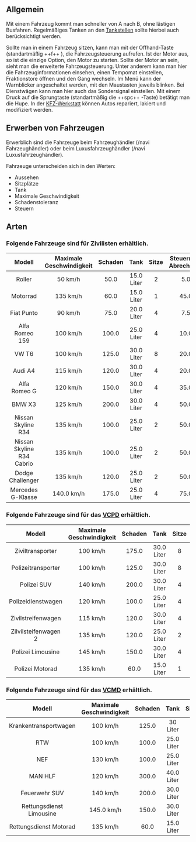 ## Allgemein

Mit einem Fahrzeug kommt man schneller von A nach B, ohne lästigen Busfahren. Regelmäßiges Tanken an den [Tankstellen](../../pages/biz/tankstelle.md) sollte hierbei auch berücksichtigt werden.

Sollte man in einem Fahrzeug sitzen, kann man mit der Offhand-Taste (standartmäßig ++f++ ), die Fahrzeugsteuerung aufrufen. Ist der Motor aus, so ist die einzige Option, den Motor zu starten. Sollte der Motor an sein, sieht man die erweiterte Fahrzeugsteuerung. Unter anderem kann man hier die Fahrzeuginformationen einsehen, einen Tempomat einstellen, Fraktionstore öffnen und den Gang wechseln. Im Menü kann der Warnblicker angeschaltet werden, mit den Maustasten jeweils blinken. Bei Dienstwägen kann man hier auch das Sondersignal einstellen. Mit einem Druck auf die Sprungtaste (standartmäßig die ++spc++ -Taste) betätigt man die Hupe. 
In der <a href="https://imgxrke.github.io/GRWiki/pages/fahrzeuge/kfz-werkstatt" title="KFZ-Werkstatt">KFZ-Werkstatt</a> können Autos repariert, lakiert und modifiziert werden.

## Erwerben von Fahrzeugen
Erwerblich sind die Fahrzeuge beim Fahrzeughändler (/navi Fahrzeughändler) oder beim Luxusfahrzeughändler (/navi Luxusfahrzeughändler).

Fahrzeuge unterscheiden sich in den Werten:

+ Aussehen
+ Sitzplätze
+ Tank
+ Maximale Geschwindigkeit
+ Schadenstoleranz
+ Steuern


## Arten
### Folgende Fahrzeuge sind für Zivilisten erhältlich.

| Modell | Maximale Geschwindigkeit | Schaden | Tank | Sitze | Steuern (pro Abrechnung) | Preis |
|:-:|:-:|:-:|:-:|:-:|:-:|:-:|
| Roller| 50 km/h | 50.0 | 15.0 Liter | 2 | 5.0€ | 1500.0€ |
| Motorrad | 135 km/h | 60.0 | 15.0 Liter | 1 | 45.0€ | 11000.0€ |
| Fiat Punto | 90 km/h | 75.0 | 20.0 Liter | 4 | 7.5€ | 2000.0€ |
| Alfa Romeo 159 | 100 km/h | 100.0 | 25.0 Liter | 4 | 10.0€ | 3500.0€ |
| VW T6 | 100 km/h | 125.0 | 30.0 Liter | 8 | 20.0€ | 5500.0€ |
| Audi A4 | 115 km/h | 120.0 | 30.0 Liter | 4 | 20.0€ | 7950.0€ |
| Alfa Romeo G | 120 km/h | 150.0 | 30.0 Liter | 4 | 35.0€ | 10000.0€ |
| BMW X3 | 125 km/h |200.0 | 30.0 Liter | 4 | 50.0€ | 14500.0€ |
| Nissan Skyline R34 | 135 km/h | 100.0 | 25.0 Liter | 2 | 50.0€ | 18000.0€ |
| Nissan Skyline R34 Cabrio | 135 km/h | 100.0 | 25.0 Liter | 2 | 50.0€ | 18000.0€ |
| Dodge Challenger | 135 km/h | 120.0 | 25.0 Liter | 2 | 50.0€ | 18500.0€ |
| Mercedes G-Klasse | 140.0 km/h | 175.0 | 25.0 Liter | 4 | 75.0€ | 20000.0€ |

### Folgende Fahrzeuge sind für das [VCPD](../../​pages/​fraktionen/​polizei.md) erhältlich.

| Modell | Maximale Geschwindigkeit | Schaden | Tank | Sitze | Steuern (pro Abrechnung) | Preis |
|:-:|:-:|:-:|:-:|:-:|:-:|:-:|
| Ziviltransporter | 100 km/h |175.0 | 30.0 Liter | 8 | 6500.0€ |
| Polizeitransporter | 100 km/h | 125.0 | 30.0 Liter | 8 | 5500€ |
| Polizei SUV | 140 km/h | 200.0 | 30.0 Liter | 4 | 14500.0€ |
| Polizeidienstwagen | 120 km/h | 100.0 | 25.0 Liter | 4 | 3250.0€ |
| Zivilstreifenwagen | 115 km/h | 120.0 | 30.0 Liter | 4 | 13500.0€ |
| Zilvilsteifenwagen 2 | 135 km/h | 120.0 | 25.0 Liter | 2 | 18500.0€ |
| Polizei Limousine | 145 km/h | 150.0 | 30.0 Liter | 4 | 10000.0€ |
| Polizei Motorad | 135 km/h | 60.0 | 15.0 Liter | 1 | 11000.0€ |

### Folgende Fahrzeuge sind für das [VCMD](../../​pages/​fraktionen/​rettungsdienst.md) erhältlich.

| Modell | Maximale Geschwindigkeit | Schaden | Tank | Sitze | Steuern (pro Abrechnung) | Preis |
|:-:|:-:|:-:|:-:|:-:|:-:|:-:|
| Krankentransportwagen | 100 km/h | 125.0 | 30 Liter | 4 | 5500€ |
| RTW | 100 km/h | 100.0 | 25.0 Liter | 4 | 4650.0€ |
| NEF | 130 km/h | 100.0 | 25.0 Liter | 4 | 12500.0€ |
| MAN HLF | 120 km/h | 300.0 | 40.0 Liter | 2 | 10000.0€ |
| Feuerwehr SUV | 140 km/h | 200.0 | 30.0 Liter | 4 | 14500.0€ |
| Rettungsdienst Limousine | 145.0 km/h | 150.0 | 30.0 Liter | 4 | 10000.0€ |
| Rettungsdienst Motorad | 135 km/h | 60.0 | 15.0 Liter | 1 | 11000.0€ |
